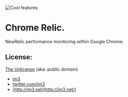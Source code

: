 ![Cool features](https://github.com/jm3/chrome-relic/raw/master/header.png)

# Chrome Relic.

NewRelic performance monitoring within Google Chrome.

## License:

[The Unlicense](http://unlicense.org) (aka: public domain) 

 * [jm3](http://jm3.net/) 
 * [twitter.com/jm3](http://twitter.com/jm3)
 * [http://jm3.net](http://jm3.net/)
